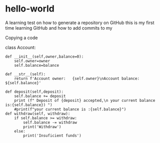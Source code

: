 # hello-world
A learning test on how to generate a repository on GitHub
this is my first time learning GitHub and how to add commits to my 

Copying a code 

class Account:

    def __init__(self,owner,balance=0):
        self.owner=owner
        self.balance=balance
        
    def __str__(self):
        return f'Account owner:   {self.owner}\nAccount balance: ${self.balance}'
    
    def deposit(self,deposit):
        self.balance += deposit
        print (f" Deposit of {deposit} accepted,\n your current balance is:{self.balance}) ")
        #print(f"your current balance is :{self.balance}")
    def withdraw(self, withdraw):
        if self.balance >= withdraw:
            self.balance -= withdraw
            print('Withdraw')
        else:
            print('Insuficient funds')
